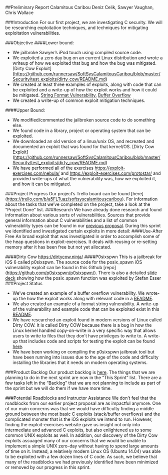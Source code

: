 ##Preliminary Report Calamitous Caribou
Deniz Celik, Sawyer Vaughan, Chris Wallace

###Introduction
For our first project, we are investigating C security. We will be researching exploitation techniques, and techniques for mitigating exploitation vulnerabilities.

###Objective
####Lower bound:
- We jailbroke Sawyer’s iPod touch using compiled source code.
- We exploited a zero day bug on an current Linux distribution and wrote a writeup of how we exploited that bug and how the bug was mitigated. [Dirty Cow Exploit] (https://github.com/runnersaw/SoftSysCalamitousCaribou/blob/master/Security/test_exploits/dirty_cow/README.md) 
- We created at least three examples of exploits, along with code that can be exploited and a write-up of how the exploit works and how it could be mitigated. [String Format Vulnerability](https://github.com/runnersaw/SoftSysCalamitousCaribou/blob/master/Security/test_exploits/StringFormatVulnerability/README.md), [Buffer Overflow](https://github.com/runnersaw/SoftSysCalamitousCaribou/blob/master/Security/test_exploits/buffer_overflow/README.md)
- We created a write-up of common exploit mitigation techniques.

####Upper Bound:
- We modified/commented the jailbroken source code to do something else.
- We found code in a library, project or operating system that can be exploited.
- We downloaded an old version of a linux/unix OS, and recreated and documented an exploit that was found for that kernel/OS. [Dirty Cow Exploit] (https://github.com/runnersaw/SoftSysCalamitousCaribou/blob/master/Security/test_exploits/dirty_cow/README.md) 
- We have performed all of the exercises https://exploit-exercises.com/nebula/ and https://exploit-exercises.com/protostar/ and provided write-ups of what the vulnerability was, how we exploited it, and how it can be mitigated.

###Project Progress
Our project’s Trello board can be found [here] (https://trello.com/b/a5FLTuaz/softsyscalamitouscaribou). For information about the tasks that we’ve completed on the project, take a look at the “Project Done” list.
###Research
We have already done research and found information about various sorts of vulnerabilities. Sources that provide general information about C vulnerabilities and a list of common vulnerability types can be found in our [previous proposal](https://github.com/runnersaw/SoftSysCalamitousCaribou/blob/master/reports/proposal.md).
During this sprint we identified and investigated certain exploits in more detail:
####Use-After Free
An broad exploit that was investigated in order to accomplish some of the heap questions in exploit-exercises. It deals with reusing or re-setting memory after it has been free but not yet allocated. 

####Dirty Cow
https://dirtycow.ninja/
####P0sixspwn
This is a jailbreak for iOS 6 called p0sixspwn. The source code for the posix_spawn iOS vulnerability exploit can be found in this Github [repo] (https://github.com/p0sixspwn/p0sixspwn/). There is also a detailed [slide deck](http://conference.hitb.org/hitbsecconf2013kul/materials/D2T2%20-%20Stefan%20Esser%20-%20Tales%20from%20iOS%206%20Exploitation%20and%20iOS%207%20Security%20Changes.pdf.) showing how the posix_spawn function was exploited by Stefan Esser 
###Project Status
- We’ve created an example of a buffer overflow vulnerability. We wrote-up the how the exploit works along with relevant code in a [README]( https://github.com/runnersaw/SoftSysCalamitousCaribou/tree/master/Security/test_exploits/buffer_overflow).
- We also created an example of a format string vulnerability. A write-up of the vulnerability and example code that can be exploited exist in this [README](https://github.com/runnersaw/SoftSysCalamitousCaribou/tree/master/Security/test_exploits/StringFormatVulnerability).
- We have researched an exploit found in modern versions of Linux called Dirty COW. It is called Dirty COW because there is a bug in how the Linux kernel handled copy-on-write in a very specific way that allows users to write to files that they don’t have privileges to write to. A write-up that includes code and scripts for testing the exploit can be found [here](https://github.com/runnersaw/SoftSysCalamitousCaribou/tree/master/Security/test_exploits/dirty_cow).
- We have been working on compiling the p0sixspwn jailbreak tool but have been running into issues due to the age of the code and difficulty installing the libraries that it needs on modern operating systems.

###Product Backlog
Our product backlog is [here](https://trello.com/b/a5FLTuaz/softsyscalamitouscaribou). The things that we are planning to do in the next sprint are now in the “This Sprint” list. There are a few tasks left in the “Backlog” that we are not planning to include as part of the sprint but we will do them if we have more time. 

###Potential Roadblocks and Instructor Assistance
We don’t feel that the roadblocks from our earlier project proposal are as impactful anymore. One of our main concerns was that we would have difficulty finding a middle ground between the most basic C exploits (stack/buffer overflows) and the complicated monster that is the iOS exploits we intend to run. However, finding the exploit-exercises website gave us insight not only into intermediate and advanced C exploits, but also enlightened us to some common UNIX exploits as well. In addition, our discovery of the Dirty Cow exploits assuaged many of our concerns that we would be unable to implement a simple UNIX zero-day without having to spend large amounts of time on it. Instead, a relatively modern Linux OS (Ubuntu 14.04) was able to be exploited with a few dozen lines of C code. As such, we believe that many of the roadblocks we had previously identified have been minimized or removed by our progress in this sprint.

